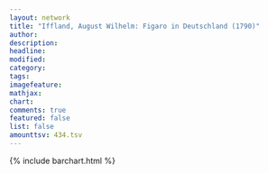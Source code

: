 ```yaml
---
layout: network
title: "Iffland, August Wilhelm: Figaro in Deutschland (1790)"
author:
description:
headline:
modified:
category:
tags:
imagefeature: 
mathjax: 
chart: 
comments: true
featured: false
list: false
amounttsv: 434.tsv
---
```

{% include barchart.html %}
